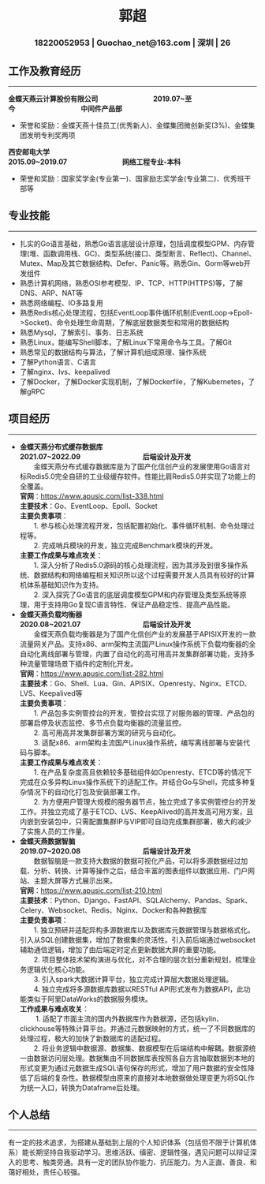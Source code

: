  <center>
     <h1>郭超</h1>
     <h3>18220052953 | Guochao_net@163.com | 深圳 | 26</h3>
 </center>

## **工作及教育经历**
***
**金蝶天燕云计算股份有限公司&emsp;&emsp;&emsp;&emsp;&emsp;&emsp;&emsp;&emsp;2019.07~至今&emsp;&emsp;&emsp;&emsp;&emsp;&emsp;&emsp;&emsp;&emsp;&ensp;中间件产品部**
+ 荣誉和奖励：金蝶天燕十佳员工(优秀新人)、金蝶集团微创新奖(3%)、金蝶集团发明专利奖两项

**西安邮电大学&emsp;&emsp;&emsp;&emsp;&emsp;&emsp;&emsp;&emsp;&emsp;&emsp;&emsp;&emsp;&emsp;&emsp;&emsp;2015.09~2019.07&emsp;&emsp;&emsp;&emsp;&emsp;&emsp;&emsp;&emsp;网络工程专业-本科**
+ 荣誉和奖励：国家奖学金(专业第一)、国家励志奖学金(专业第二)、优秀班干部等
## **专业技能**
***
* 扎实的Go语言基础，熟悉Go语言底层设计原理，包括调度模型GPM、内存管理(堆、函数调用栈、GC)、类型系统(接口、类型断言、Reflect)、Channel、Mutex、Map及其它数据结构、Defer、Panic等。熟悉Gin、Gorm等web开发组件
* 熟悉计算机网络，熟悉OSI参考模型、IP、TCP、HTTP(HTTPS)等，了解DNS、ARP、NAT等
* 熟悉网络编程、IO多路复用
* 熟悉Redis核心处理流程，包括EventLoop事件循环机制(EventLoop->Epoll->Socket)、命令处理生命周期，了解底层数据类型和常用的数据结构
* 熟悉Mysql，了解索引、事务、日志系统
* 熟悉Linux，能编写Shell脚本，了解Linux下常用命令与工具。了解Git
* 熟悉常见的数据结构与算法，了解计算机组成原理、操作系统
* 了解Python语言、C语言
* 了解nginx、lvs、keepalived
* 了解Docker，了解Docker实现机制，了解Dockerfile，了解Kubernetes，了解gRPC
## **项目经历**
***
+ **金蝶天燕分布式缓存数据库&emsp;&emsp;&emsp;&emsp;&emsp;&emsp;2021.07~2022.09&emsp;&emsp;&emsp;&emsp;&emsp;&emsp;&emsp;&emsp;&emsp;后端设计及开发**  
&emsp;&emsp;金蝶天燕分布式缓存数据库是为了国产化信创产业的发展使用Go语言对标Redis5.0完全自研的工业级缓存软件。性能比肩Redis5.0并实现了功能上的全覆盖。  
**官网**：https://www.apusic.com/list-338.html  
**主要技术**：Go、EventLoop、Epoll、Socket  
**主要负责事项**：  
&emsp;&emsp;1. 参与核心处理流程开发，包括配置初始化、事件循环机制、命令处理过程等。  
&emsp;&emsp;2. 完成哨兵模块的开发，独立完成Benchmark模块的开发。  
**主要工作成果与难点攻关**：  
&emsp;&emsp;1. 深入分析了Redis5.0源码的核心处理流程，因为其涉及到很多操作系统、数据结构和网络编程相关知识所以这个过程需要开发人员具有较好的计算机体系基础知识作为支持。  
&emsp;&emsp;2. 深入探究了Go语言的底层调度模型GPM和内存管理及类型系统等原理，用于支持用Go复现C语言特性、保证产品稳定性、提高产品性能。
+ **金蝶天燕负载均衡器&emsp;&emsp;&emsp;&emsp;&emsp;&emsp;&emsp;&emsp;&emsp;2020.08~2021.07&emsp;&emsp;&emsp;&emsp;&emsp;&emsp;&emsp;&emsp;&emsp;后端设计及开发**  
&emsp;&emsp;金蝶天燕负载均衡器是为了国产化信创产业的发展基于APISIX开发的一款流量网关产品。支持x86、arm架构主流国产Linux操作系统下负载均衡器的全自动化离线部署与管理，内置了自动化的高可用高并发集群部署功能，支持多种流量管理场景下插件的定制化开发。  
**官网**：https://www.apusic.com/list-282.html  
**主要技术**：Go、Shell、Lua、Gin、APISIX、Openresty、Nginx、ETCD、LVS、Keepalived等  
**主要负责事项**：  
&emsp;&emsp;1. 产品包多实例管控台的开发，管控台实现了对服务器的管理、产品包的部署启停及状态监控、多节点负载均衡器的流量监控。  
&emsp;&emsp;2. 高可用高并发集群部署方案的研究与自动化。  
&emsp;&emsp;3. 适配x86、arm架构主流国产Linux操作系统，编写离线部署与安装代码与脚本。  
**主要工作成果与难点攻关**：  
&emsp;&emsp;1. 在产品复杂度高且依赖较多基础组件如Openresty、ETCD等的情况下完成在众多异构Linux操作系统下的适配工作。并结合Go与Shell，完成多种复杂情况下的自动化打包及安装部署工作。  
&emsp;&emsp;2. 为方便用户管理大规模的服务器节点，独立完成了多实例管控台的开发工作。并独立完成了基于ETCD、LVS、KeepAlived的高并发高可用方案，且内嵌到安装包中，只需配置集群IP与VIP即可自动完成集群部署，极大的减少了实施人员的工作量。 
+ **金蝶天燕数据智脑&emsp;&emsp;&emsp;&emsp;&emsp;&emsp;&emsp;&emsp;&emsp;&emsp;2019.07~2020.08&emsp;&emsp;&emsp;&emsp;&emsp;&emsp;&emsp;&emsp;&emsp;后端设计及开发**  
&emsp;&emsp;数据智脑是一款支持大数据的数据可视化产品，可以将多源数据经过加载、分析、转换、计算等操作之后，结合丰富的图表组件以数据应用、门户网站、主题大屏等方式展示出来。   
**官网**：https://www.apusic.com/list-210.html  
**主要技术**：Python、Django、FastAPI、SQLAlchemy、Pandas、Spark、Celery、Websocket、Redis、Nginx、Docker和各种数据库  
**主要负责事项**：  
&emsp;&emsp;1. 独立预研并适配异构多源数据库以及数据库元数据管理与数据格式化。引入从SQL创建数据集，增加了数据集的灵活性。引入前后端通过websocket辅助通信逻辑，增加了由后端定时定点更新数据大屏的重要功能。  
&emsp;&emsp;2. 项目整体技术架构演进与优化，对不合理的层次划分重新规划，梳理业务逻辑优化核心功能。  
&emsp;&emsp;3. 引入spark大数据计算平台，独立完成计算层大数据处理逻辑。    
&emsp;&emsp;4. 独立完成将多源数据库数据以RESTful API形式发布为数据API，此功能类似于阿里DataWorks的数据服务模块。  
**工作成果与难点攻关**：  
&emsp;&emsp; 1. 适配了市面主流的国内外数据库作为数据源，还包括kylin、clickhouse等特殊计算平台。并通过元数据映射的方式，统一了不同数据库的处理过程，极大的加快了新数据库的适配过程。  
&emsp;&emsp;2. 将业务逻辑中数据源、数据集、数据模型在后端结构中解耦。数据源统一由数据访问层处理。数据集由不同数据库表按照各自方言抽取数据到本地的形式变更为通过元数据生成SQL语句保存的形式，增加了用户数据的安全性降低了后端的复杂性。数据模型由原来的直接对本地数据做处理变更为将SQL作为统一入口，转换为Dataframe后处理。
## **个人总结**
***
有一定的技术追求，为搭建从基础到上层的个人知识体系（包括但不限于计算机体系）能长期坚持自我驱动学习。思维活跃、缜密、逻辑性强，遇见问题可以辩证深入的思考、触类旁通。具有一定的团队协作能力、抗压能力。为人正直、善良、和蔼好相处，责任心较强。